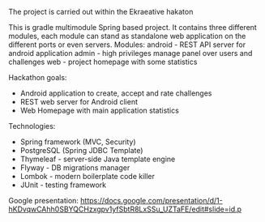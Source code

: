 The project is carried out within the Ekraeative hakaton

This is gradle multimodule Spring based project. It contains three different modules, each module can stand as standalone web application on the different ports or even servers. Modules:
android - REST API server for android application
admin - high privileges manage panel over users and challenges
web - project homepage with some statistics

Hackathon goals:
- Android application to create, accept and rate challenges
- REST web server for Android client
- Web Homepage with main application statistics

Technologies:

- Spring framework (MVC, Security)
- PostgreSQL (Spring JDBC Template)
- Thymeleaf - server-side Java template engine
- Flyway - DB migrations manager
- Lombok - modern boilerplate code killer
- JUnit - testing framework

Google presentation: https://docs.google.com/presentation/d/1-hKDvqwCAhh0SBYQCHzxgpv1yfSbtR8LxSSu_UZTaFE/edit#slide=id.p
